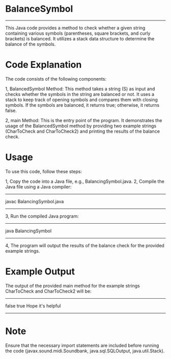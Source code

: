 # BalanceSymbol

______________________
This Java code provides a method to check whether a given string containing various symbols (parentheses, square brackets, and curly brackets) is balanced. It utilizes a stack data structure to determine the balance of the symbols.

# Code Explanation
The code consists of the following components:

1, BalancedSymbol Method: This method takes a string (S) as input and checks whether the symbols in the string are balanced or not. It uses a stack to keep track of opening symbols and compares them with closing symbols. If the symbols are balanced, it returns true; otherwise, it returns false.

2, main Method: This is the entry point of the program. It demonstrates the usage of the BalancedSymbol method by providing two example strings (CharToCheck and CharToCheck2) and printing the results of the balance check.

# Usage
To use this code, follow these steps:

1, Copy the code into a Java file, e.g., BalancingSymbol.java.
2, Compile the Java file using a Java compiler:
***************************
javac BalancingSymbol.java
***************************
3, Run the compiled Java program:
***************************
java BalancingSymbol
***************************
4, The program will output the results of the balance check for the provided example strings.

# Example Output
The output of the provided main method for the example strings CharToCheck and CharToCheck2 will be:
************************
false
true
Hope it's helpful
************************

# Note
Ensure that the necessary import statements are included before running the code (javax.sound.midi.Soundbank, java.sql.SQLOutput, java.util.Stack).
